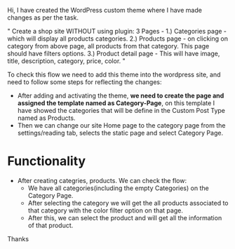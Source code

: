 Hi, I have created the WordPress custom theme where I have made changes as per the task.

"
Create a shop site WITHOUT using plugin:
3 Pages -
1.) Categories page - which will display all products categories.
2.) Products page - on clicking on category from above page, all products from that category. This page should have filters options.
3.) Product detail page - This will have image, title, description, category, price, color.
"

To check this flow we need to add this theme into the wordpress site, and need to follow some steps for reflecting the changes:
- After adding and activating the theme, **we need to create the page and assigned the template named as Category-Page**, on this template I have showed the categories that will be define in the Custom Post Type
  named as Products.
- Then we can change our site Home page to the category page from the settings/reading tab, selects the static page and select Category Page.

# Functionality
- After creating categries, products. We can check the flow:
    - We have all categories(including the empty Categories) on the Category Page.
    - After selecting the category we will get the all products associated to that category with the color filter option on that page.
    - After this, we can select the product and will get all the information of that product.
 
Thanks
